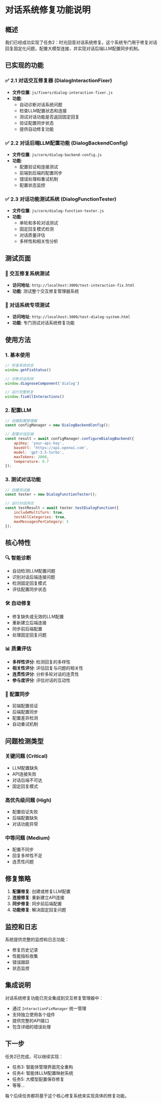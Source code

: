 # 对话系统修复功能说明

## 概述

我们已经成功实现了任务2：时光回音对话系统修复。这个系统专门用于修复对话回复固定化问题，配置大模型连接，并实现对话后端LLM配置同步机制。

## 已实现的功能

### ✅ 2.1 对话交互修复器 (DialogInteractionFixer)
- **文件位置**: `js/fixers/dialog-interaction-fixer.js`
- **功能**:
  - 自动诊断对话系统问题
  - 检查LLM配置状态和连接
  - 测试对话功能是否返回固定回复
  - 验证配置同步状态
  - 提供自动修复功能

### ✅ 2.2 对话后端LLM配置功能 (DialogBackendConfig)
- **文件位置**: `js/core/dialog-backend-config.js`
- **功能**:
  - 配置验证和连接测试
  - 前端到后端的配置同步
  - 错误处理和重试机制
  - 配置状态监控

### ✅ 2.3 对话功能测试系统 (DialogFunctionTester)
- **文件位置**: `js/core/dialog-function-tester.js`
- **功能**:
  - 单轮和多轮对话测试
  - 固定回复模式检测
  - 对话质量评估
  - 多样性和相关性分析

## 测试页面

### 🔧 交互修复系统测试
- **访问地址**: `http://localhost:3000/test-interaction-fix.html`
- **功能**: 测试整个交互修复管理器系统

### 💬 对话系统专项测试
- **访问地址**: `http://localhost:3000/test-dialog-system.html`
- **功能**: 专门测试对话系统修复功能

## 使用方法

### 1. 基本使用
```javascript
// 检查系统状态
window.getFixStatus()

// 诊断对话系统
window.diagnoseComponent('dialog')

// 运行完整修复
window.fixAllInteractions()
```

### 2. 配置LLM
```javascript
// 创建配置管理器
const configManager = new DialogBackendConfig();

// 配置对话后端
const result = await configManager.configureDialogBackend({
    apiKey: 'your-api-key',
    baseUrl: 'https://api.openai.com',
    model: 'gpt-3.5-turbo',
    maxTokens: 2000,
    temperature: 0.7
});
```

### 3. 测试对话功能
```javascript
// 创建测试器
const tester = new DialogFunctionTester();

// 运行对话测试
const testResult = await tester.testDialogFunction({
    includeMultiTurn: true,
    testAllCategories: true,
    maxMessagesPerCategory: 3
});
```

## 核心特性

### 🔍 智能诊断
- 自动检测LLM配置问题
- 识别对话后端连接问题
- 检测固定回复模式
- 评估配置同步状态

### 🛠️ 自动修复
- 修复缺失或无效的LLM配置
- 重新建立后端连接
- 同步前后端配置
- 处理固定回复问题

### 📊 质量评估
- **多样性评分**: 检测回复的多样性
- **相关性评分**: 评估回复与问题的相关性
- **连贯性评分**: 分析多轮对话的连贯性
- **参与度评分**: 评估对话的互动性

### 🔄 配置同步
- 前端配置验证
- 后端配置同步
- 配置差异检测
- 自动重试机制

## 问题检测类型

### 关键问题 (Critical)
- LLM配置缺失
- API连接失败
- 对话后端不可达
- 固定回复模式

### 高优先级问题 (High)
- 配置验证失败
- 后端配置缺失
- 对话功能异常

### 中等问题 (Medium)
- 配置不同步
- 回复多样性不足
- 连贯性问题

## 修复策略

1. **配置修复**: 创建或修复LLM配置
2. **连接修复**: 重新建立API连接
3. **同步修复**: 同步前后端配置
4. **功能修复**: 解决固定回复问题

## 监控和日志

系统提供完整的监控和日志功能：
- 修复历史记录
- 性能指标收集
- 错误跟踪
- 状态监控

## 集成说明

对话系统修复功能已完全集成到交互修复管理器中：
- 通过 `InteractionFixManager` 统一管理
- 支持独立使用各个组件
- 提供完整的API接口
- 包含详细的错误处理

## 下一步

任务2已完成，可以继续实现：
- 任务3: 智能体管理界面完全重构
- 任务4: 智能体LLM配置映射系统
- 任务5: 大模型配置保存修复
- 等等...

每个后续任务都将基于这个核心修复系统来实现具体的修复功能。